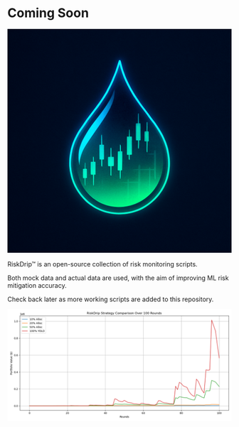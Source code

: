 # Coming Soon
![Riskdrip](media/Riskdrip.png)

RiskDrip™ is an open-source collection of risk monitoring scripts.

Both mock data and actual data are used, with the aim of improving ML risk mitigation accuracy.

Check back later as more working scripts are added to this repository.

![alloc](media/alloc.png)

